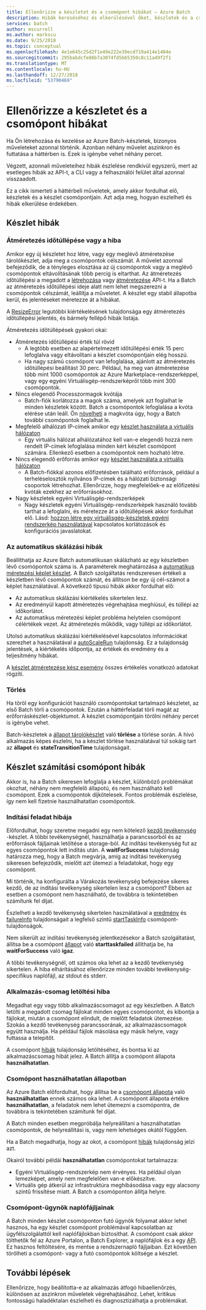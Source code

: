 ```yaml
---
title: Ellenőrizze a készletet és a csomópont hibákat – Azure Batch
description: Hibák kereséséhez és elkerülésével őket, készletek és a csomópontok létrehozásakor
services: batch
author: mscurrell
ms.author: markscu
ms.date: 9/25/2018
ms.topic: conceptual
ms.openlocfilehash: 4e1e645c25d2f1e49e222e39ecd719a414e1404e
ms.sourcegitcommit: 295babdcfe86b7a3074fd5b65350c8c11a49f2f1
ms.translationtype: MT
ms.contentlocale: hu-HU
ms.lasthandoff: 12/27/2018
ms.locfileid: "53790469"
---
```

# <a name="check-for-pool-and-node-errors"></a>Ellenőrizze a készletet és a csomópont hibákat

Ha Ön létrehozása és kezelése az Azure Batch-készletek, bizonyos műveleteket azonnal történik. Azonban néhány művelet aszinkron és futtatása a háttérben is. Ezek is igénybe vehet néhány percet.

Végzett, azonnali műveleteihez hibák észlelése rendkívül egyszerű, mert az esetleges hibák az API-t, a CLI vagy a felhasználói felület által azonnal visszaadott.

Ez a cikk ismerteti a háttérbeli műveletek, amely akkor fordulhat elő, készletek és a készlet csomópontjain. Azt adja meg, hogyan észlelheti és hibák elkerülése érdekében.

## <a name="pool-errors"></a>Készlet hibák

### <a name="resize-timeout-or-failure"></a>Átméretezés időtúllépése vagy a hiba

Amikor egy új készletet hoz létre, vagy egy meglévő átméretezése tárolókészlet, adja meg a csomópontok célszámát.  A művelet azonnal befejeződik, de a tényleges elosztása az új csomópontok vagy a meglévő csomópontok eltávolításának több percig is eltarthat.  Az átméretezés időtúllépési a megadott a [létrehozása](https://docs.microsoft.com/rest/api/batchservice/pool/add) vagy [átméretezése](https://docs.microsoft.com/rest/api/batchservice/pool/resize) API-t. Ha a Batch az átméretezés időtúllépési ideje alatt nem lehet megszerezni a csomópontok célszámát, leállítja a műveletet. A készlet egy stabil állapotba kerül, és jelentéseket méretezze át a hibákat.

A [ResizeError](https://docs.microsoft.com/rest/api/batchservice/pool/get#resizeerror) legutóbbi kiértékelésének tulajdonsága egy átméretezés időtúllépési jelentés, és bármely fellépő hibák listája.

Átméretezés időtúllépések gyakori okai:

- Átméretezés időtúllépési érték túl rövid
  - A legtöbb esetben az alapértelmezett időtúllépési érték 15 perc lefoglalva vagy eltávolítani a készlet csomópontjain elég hosszú.
  - Ha nagy számú csomópont van lefoglalása, ajánlott az átméretezés időtúllépési beállítást 30 perc. Például, ha meg van átméretezése több mint 1000 csomópontok az Azure Marketplace-rendszerképpel, vagy egy egyéni Virtuálisgép-rendszerképről több mint 300 csomópontok.
- Nincs elegendő Processzormagok kvótája
  - Batch-fiók korlátozza a magok száma, amelyek azt foglalhat le minden készletek között. Batch a csomópontok lefoglalása a kvóta elérése után leáll. Ön [növelheti](https://docs.microsoft.com/azure/batch/batch-quota-limit) a magkvóta úgy, hogy a Batch további csomópontok foglalhat le.
- Megfelelő alhálózati IP-címek amikor egy [készlet használata a virtuális hálózaton](https://docs.microsoft.com/azure/batch/batch-virtual-network)
  - Egy virtuális hálózat alhálózatához kell van-e elegendő hozzá nem rendelt IP-címek lefoglalása minden kért készlet csomópont számára. Ellenkező esetben a csomópontok nem hozható létre.
- Nincs elegendő erőforrás amikor egy [készlet használata a virtuális hálózaton](https://docs.microsoft.com/azure/batch/batch-virtual-network)
  - A Batch-fiókkal azonos előfizetésben található erőforrások, például a terheléselosztók nyilvános IP-címek és a hálózati biztonsági csoportok létrehozhat. Ellenőrizze, hogy megfelelőek-e az előfizetési kvóták ezekhez az erőforrásokhoz.
- Nagy készletek egyéni Virtuálisgép-rendszerképek
  - Nagy készletek egyéni Virtuálisgép-rendszerképek használó tovább tarthat a lefoglalni, és méretezze át a időtúllépések akkor fordulhat elő.  Lásd: [hozzon létre egy virtuálisgép-készletek egyéni rendszerkép használatával](https://docs.microsoft.com/azure/batch/batch-custom-images) kapcsolatos korlátozások és konfigurációs javaslatokat.

### <a name="automatic-scaling-failures"></a>Az automatikus skálázási hibák

Beállíthatja az Azure Batch automatikusan skálázható az egy készletben lévő csomópontok száma is. A paraméterek meghatározása a [automatikus méretezési képlet készlet](https://docs.microsoft.com/azure/batch/batch-automatic-scaling). A Batch szolgáltatás rendszeresen értékeli a készletben lévő csomópontok számát, és állítson be egy új cél-számot a képlet használatával. A következő típusú hibák akkor fordulhat elő:

- Az automatikus skálázási kiértékelés sikertelen lesz.
- Az eredményül kapott átméretezés végrehajtása meghiúsul, és túllépi az időkorlátot.
- Az automatikus méretezési képlet probléma helytelen csomópont célértékek vezet. Az átméretezés működik, vagy túllépi az időkorlátot.

Utolsó automatikus skálázási kiértékelésével kapcsolatos információkat szerezhet a használatával a [autoScaleRun](https://docs.microsoft.com/rest/api/batchservice/pool/get#autoscalerun) tulajdonság. Ez a tulajdonság jelentések, a kiértékelés időpontja, az értékek és eredmény és a teljesítmény hibákat.

A [készlet átméretezése kész esemény](https://docs.microsoft.com/azure/batch/batch-pool-resize-complete-event) összes értékelés vonatkozó adatokat rögzíti.

### <a name="delete"></a>Törlés

Ha töröl egy konfigurációt használó csomópontokat tartalmazó készletet, az első Batch törli a csomópontok. Ezután a háttérfeladat törli magát az erőforráskészlet-objektumot. A készlet csomópontjain törölni néhány percet is igénybe vehet.

Batch-készletek a [állapot tárolókészlet](https://docs.microsoft.com/rest/api/batchservice/pool/get#poolstate) való **törlése** a törlése során. A hívó alkalmazás képes észlelni, ha a készlet törlése használatával túl sokáig tart az **állapot** és **stateTransitionTime** tulajdonságait.

## <a name="pool-compute-node-errors"></a>Készlet számítási csomópont hibák

Akkor is, ha a Batch sikeresen lefoglalja a készlet, különböző problémákat okozhat, néhány nem megfelelő állapotú, és nem használható kell csomópont. Ezek a csomópontok díjkötelesek. Fontos problémák észlelése, így nem kell fizetnie használhatatlan csomópontok.

### <a name="start-task-failure"></a>Indítási feladat hibája

Előfordulhat, hogy szeretne megadni egy nem kötelező [kezdő tevékenység](https://docs.microsoft.com/rest/api/batchservice/pool/add#starttask) -készlet. A többi tevékenységnél, használhatja a parancssorból és az erőforrások fájljainak letöltése a storage-ból. Az indítási tevékenység fut az egyes csomópontok lett indítás után. A **waitForSuccess** tulajdonság határozza meg, hogy a Batch megvárja, amíg az indítási tevékenység sikeresen befejeződik, mielőtt azt ütemezi a feladatokat, hogy egy csomópont.

Mi történik, ha konfigurálta a Várakozás tevékenység befejezése sikeres kezdő, de az indítási tevékenység sikertelen lesz a csomópont? Ebben az esetben a csomópont nem használható, de továbbra is tekintetében számítunk fel díjat.

Észlelheti a kezdő tevékenység sikertelen használatával a [eredmény](https://docs.microsoft.com/rest/api/batchservice/computenode/get#taskexecutionresult) és [failureInfo](https://docs.microsoft.com/rest/api/batchservice/computenode/get#taskfailureinformation) tulajdonságait a legfelső szintű [startTaskInfo](https://docs.microsoft.com/rest/api/batchservice/computenode/get#starttaskinformation) csomópont-tulajdonságok.

Nem sikerült az indítási tevékenység jelentkezésekor a Batch szolgáltatást, állítsa be a csomópont [állapot](https://docs.microsoft.com/rest/api/batchservice/computenode/get#computenodestate) való **starttaskfailed** állíthatja be, ha **waitForSuccess** való **igaz**.

A többi tevékenységnél, ott számos oka lehet az a kezdő tevékenység sikertelen.  A hiba elhárításához ellenőrizze minden további tevékenység-specifikus naplófájl, az stdout és stderr.

### <a name="application-package-download-failure"></a>Alkalmazás-csomag letöltési hiba

Megadhat egy vagy több alkalmazáscsomagot az egy készletben. A Batch letölti a megadott csomag fájlokat minden egyes csomópontot, és kibontja a fájlokat, miután a csomópont elindult, de mielőtt feladatok ütemezése. Szokás a kezdő tevékenység parancssorának, az alkalmazáscsomagok együtt használja. Ha például fájlok másolása egy másik helyre, vagy futtassa a telepítőt.

A csomópont [hibák](https://docs.microsoft.com/rest/api/batchservice/computenode/get#computenodeerror) tulajdonság letöltéséhez, és bontsa ki az alkalmazáscsomag hibát jelez. A Batch állítja a csomópont állapota **használhatatlan**.

### <a name="node-in-unusable-state"></a>Csomópont használhatatlan állapotban

Az Azure Batch előfordulhat, hogy állítsa be a [csomópont állapota](https://docs.microsoft.com/rest/api/batchservice/computenode/get#computenodestate) való **használhatatlan** ennek számos oka lehet. A csomópont állapota értékre **használhatatlan**, a feladatok nem lehet ütemezni a csomópontra, de továbbra is tekintetében számítunk fel díjat.

A Batch minden esetben megpróbálja helyreállítani a használhatatlan csomópontok, de helyreállítási is, vagy nem lehetséges okától függően.

Ha a Batch megadhatja, hogy az okot, a csomópont [hibák](https://docs.microsoft.com/rest/api/batchservice/computenode/get#computenodeerror) tulajdonság jelzi azt.

Okairól további példái **használhatatlan** csomópontokat tartalmazza:

- Egyéni Virtuálisgép-rendszerkép nem érvényes. Ha például olyan lemezképet, amely nem megfelelően van-e előkészítve.
- Virtuális gép átkerül az infrastruktúra meghibásodása vagy egy alacsony szintű frissítése miatt. A Batch a csomóponton állítja helyre.

### <a name="node-agent-log-files"></a>Csomópont-ügynök naplófájljainak

A Batch minden készlet csomóponton futó ügynök folyamat akkor lehet hasznos, ha egy készlet csomópont problémával kapcsolatban az ügyfélszolgálattól kell naplófájlokban biztosíthat. A csomópont csak akkor tölthetők fel az Azure Portalon, a Batch Explorer, a naplófájlok és a egy [API](https://docs.microsoft.com/rest/api/batchservice/computenode/uploadbatchservicelogs). Ez hasznos feltöltésére, és mentse a rendszernapló fájljaiban. Ezt követően törölheti a csomópont- vagy a futó csomópontok költsége a készlet.

## <a name="next-steps"></a>További lépések

Ellenőrizze, hogy beállította-e az alkalmazás átfogó hibaellenőrzés, különösen az aszinkron műveletek végrehajtásához. Lehet, kritikus fontosságú haladéktalan észlelheti és diagnosztizálhatja a problémákat.

